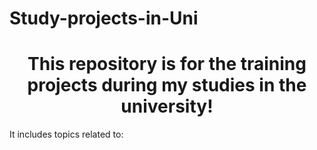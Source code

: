 # Study-projects-in-Uni

# <center>This repository is for the training projects during my studies in the university!</center>

It includes topics related to: